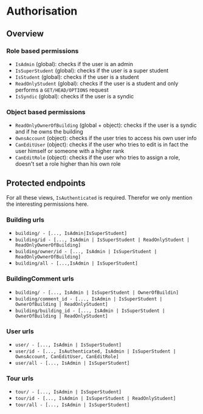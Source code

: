 # Authorisation

## Overview

### Role based permissions

- `IsAdmin` (global): checks if the user is an admin
- `IsSuperStudent` (global): checks if the user is a super student
- `IsStudent` (global): checks if the user is a student
- `ReadOnlyStudent` (global): checks if the user is a student and only performs a `GET/HEAD/OPTIONS` request
- `IsSyndic` (global): checks if the user is a syndic

### Object based permissions

- `ReadOnlyOwnerOfBuilding` (global + object): checks if the user is a syndic and if he owns the building
- `OwnsAccount` (object): checks if the user tries to access his own user info
- `CanEditUser` (object): checks if the user who tries to edit is in fact the user himself or someone with a higher rank
- `CanEditRole` (object): checks if the user who tries to assign a role, doesn't set a role higher than his own role

## Protected endpoints

For all these views, `IsAuthenticated` is required. Therefor we only mention the interesting permissions here.

### Building urls

- `building/ - [..., IsAdmin|IsSuperStudent]`
- `building/id - [..., IsAdmin | IsSuperStudent | ReadOnlyStudent | ReadOnlyOwnerOfBuilding]`
- `building/owner/id - [..., IsAdmin | IsSuperStudent | ReadOnlyOwnerOfBuilding]`
- `building/all - [...,IsAdmin | IsSuperStudent]`

### BuildingComment urls
- `building/ - [..., IsAdmin | IsSuperStudent | OwnerOfBuildin]`
- `building/comment_id - [..., IsAdmin | IsSuperStudent | OwnerOfBuilding | ReadOnlyStudent]`
- `building/building_id - [..., IsAdmin | IsSuperStudent | OwnerOfBuilding | ReadOnlyStudent]`

### User urls

- `user/ - [..., IsAdmin | IsSuperStudent]`
- `user/id - [..., IsAuthenticated, IsAdmin | IsSuperStudent | OwnsAccount, CanEditUser, CanEditRole]`
- `user/all - [..., IsAdmin | IsSuperStudent]`

### Tour urls

- `tour/ - [..., IsAdmin | IsSuperStudent]`
- `tour/id - [..., IsAdmin | IsSuperStudent | ReadOnlyStudent]`
- `tour/all - [..., IsAdmin | IsSuperStudent]`